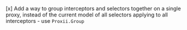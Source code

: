[x] Add a way to group interceptors and selectors together on a single proxy, instead of the current model of all selectors applying to all interceptors - use `Proxii.Group`
